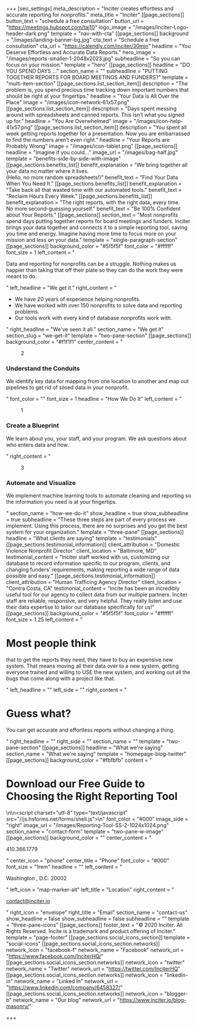 +++
[seo_settings]
meta_description = "Inciter creates effortless and accurate reporting for nonprofits."
meta_title = "Inciter"
[[page_sections]]
button_text = "schedule a free consultation"
button_url = "https://meetings.hubspot.com/taj10"
logo_image = "/images/Inciter-Logo-header-dark.png"
template = "nav-with-cta"
[[page_sections]]
background = "/images/landing-banner-bg.jpg"
cta_text = "Schedule a free consultation"
cta_url = "https://calendly.com/inciter/30min"
headline = "You Deserve Effortless and Accurate Data Reports."
hero_image = "/images/reports-smaller-1-2048x2023.jpg"
subheadline = "So you can focus on your mission."
template = "hero"
[[page_sections]]
headline = "DO YOU SPEND DAYS …"
section_name = ""
subheadline = "PUTTING TOGETHER REPORTS FOR BOARD MEETINGS AND FUNDERS?"
template = "multi-item-section"
[[page_sections.list_section_item]]
description = "The problem is, you spend precious time tracking down important numbers that should be right at your fingertips."
headline = "Your Data is All Over the Place"
image = "/images/icon-network-61x57.png"
[[page_sections.list_section_item]]
description = "Days spent messing around with spreadsheets and canned reports. This isn’t what you signed up for."
headline = "You Are Overwhelmed"
image = "/images/icon-help-41x57.png"
[[page_sections.list_section_item]]
description = "You spent all week getting reports together for a presentation. Now you are embarrassed to find the numbers aren’t even right."
headline = "Your Reports are Probably Wrong"
image = "/images/icon-tablet.png"
[[page_sections]]
headline = "Imagine if you could..."
image_url = "/images/bag-half.jpg"
template = "benefits-side-by-side-with-image"
[[page_sections.benefits_list]]
benefit_explanation = "We bring together all your data no matter where it lives.<br />(Hello, no more random spreadsheets!)"
benefit_text = "Find Your Data When You Need It."
[[page_sections.benefits_list]]
benefit_explanation = "Take back all that wasted time with our automated tools."
benefit_text = "Reclaim Hours Every Week."
[[page_sections.benefits_list]]
benefit_explanation = "The right reports, with the right data, every time.<br />No more second-guessing yourself."
benefit_text = "Be 100% Confident about Your Reports."
[[page_sections]]
section_text = "Most nonprofits spend days putting together reports for board meetings and funders. Inciter brings your data together and connects it to a simple reporting tool, saving you time and energy.  Imagine having more time to focus more on your mission and less on your data."
template = "single-paragraph-section"
[[page_sections]]
background_color = "#5f5f5f"
font_color = "#ffffff"
font_size = 1
left_content = "<p>Data and reporting for nonprofits can be a struggle. Nothing makes us happier than taking that off their plate so they can do the work they were meant to do.</p>"
left_headline = "We get it."
right_content = "<ul><li>We have 20 years of experience helping nonprofits.</li><li>We have worked with over 150 nonprofits to solve data and reporting problems.</li><li>Our tools work with every kind of database nonprofits work with.</li></ul>"
right_headline = "We've seen it all."
section_name = "We get it"
section_slug = "we-get-it"
template = "two-pane-section"
[[page_sections]]
background_color = "#f1f1f1"
center_content = "<figure>2</figure><h3>Understand the Conduits</h3><p>We identify key data for mapping from one location to another and map out pipelines to get rid of siloed data in your nonprofit.</p>"
font_color = ""
font_size = 1
headline = "How We Do It"
left_content = "<figure>1</figure><h3>Create a Blueprint</h3><p>We learn about you, your staff, and your program. We ask questions about who enters data and how.</p>"
right_content = "<figure>3</figure><h3>Automate and Visualize</h3><p>We implement machine learning tools to automate cleaning and reporting so the information you need is at your fingertips.</p>"
section_name = "how-we-do-it"
show_headline = true
show_subheadline = true
subheadline = "These three steps are part of every process we implement. Using this process, there are no surprises and you get the best system for your organization."
template = "three-pane"
[[page_sections]]
headline = "What clients are saying"
template = "testimonials"
[[page_sections.testimonial_information]]
client_attribution = "Domestic Violence Nonprofit Director"
client_location = "Baltimore, MD"
testimonial_content = "Inciter staff worked with us, customizing our database to record information specific to our program, clients, and changing funders’ requirements, making reporting a wide range of data possible and easy."
[[page_sections.testimonial_information]]
client_attribution = "Human Trafficing Agency Director"
client_location = "Contra Costa, CA"
testimonial_content = "Incite has been an incredibly useful tool for our agency to collect data from our multiple partners. Inciter staff are reliable, responsive, and very helpful. They really listen and use their data expertise to tailor our database specifically for us!"
[[page_sections]]
background_color = "#5f5f5f"
font_color = "#ffffff"
font_size = 1.25
left_content = "<h1>Most people think</h1><p>that to get the reports they need, they have to buy an expensive new system. That means moving all their data over to a new system, getting everyone trained and willing to USE the new system, and working out all the bugs that come along with a project like that.</p>"
left_headline = ""
left_side = ""
right_content = "<h1>Guess what?</h1><p>You can get accurate and effortless reports without changing a thing.</p>"
right_headline = ""
right_side = ""
section_name = ""
template = "two-pane-section"
[[page_sections]]
headline = "What we're saying"
section_name = "What we're saying"
template = "homepage-blog-twitter"
[[page_sections]]
background_color = "#fbfbfb"
content = "<h1>Download our Free Guide to Choosing the Right Reporting Tool</h1>\n\n<script charset=\"utf-8\" type=\"text/javascript\" src=\"//js.hsforms.net/forms/shell.js\"></script>\n<script>\n  hbspt.forms.create({\n\tportalId: \"8431986\",\n\tformId: \"69692040-174a-4aa3-aab2-363432e9413e\"\n});\n</script>"
font_color = "#000"
image_side = "right"
image_url = "/images/Reporting-Tool-SS-2-1024x1024.png"
section_name = "contact-form"
template = "two-pane-w-image"
[[page_sections]]
background_color = ""
center_content = "<p>410.366.1779</p>"
center_icon = "phone"
center_title = "Phone"
font_color = "#000"
font_size = "1rem"
headline = ""
left_content = "<p>Washington , D.C. 20002</p>"
left_icon = "map-marker-alt"
left_title = "Location"
right_content = "<p>contact@inciter.io</p>"
right_icon = "envelope"
right_title = "Email"
section_name = "contact-us"
show_headline = false
show_subheadline = false
subheadline = ""
template = "three-pane-icons"
[[page_sections]]
footer_text = "&copy; 2020 Inciter. All Rights Reserved. Incite is a trademark and product offering of Inciter."
template = "page-footer"
[[page_sections.social_icons_section]]
template = "social-icons"
[[page_sections.social_icons_section.networks]]
network_icon = "facebook-f"
network_name = "Facebook"
network_url = "https://www.facebook.com/InciterHQ/"
[[page_sections.social_icons_section.networks]]
network_icon = "twitter"
network_name = "Twitter"
network_url = "https://twitter.com/InciterHQ"
[[page_sections.social_icons_section.networks]]
network_icon = "linkedin-in"
network_name = "Linked In"
network_url = "https://www.linkedin.com/company/6458327/"
[[page_sections.social_icons_section.networks]]
network_icon = "blogger-b"
network_name = "Our blog"
network_url = "https://www.inciter.io/blog-masonry/"

+++
